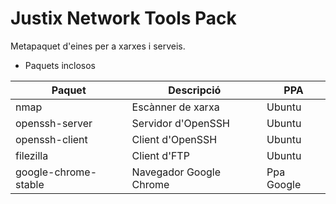 # Justix Network Tools Pack

Metapaquet d'eines per a xarxes i serveis.

* Paquets inclosos

| Paquet | Descripció | PPA |
|-------|-----------|-------|
| nmap | Escànner de xarxa | Ubuntu |
| openssh-server | Servidor d'OpenSSH | Ubuntu |
| openssh-client | Client d'OpenSSH | Ubuntu |
| filezilla | Client d'FTP | Ubuntu |
| google-chrome-stable | Navegador Google Chrome | Ppa Google |
